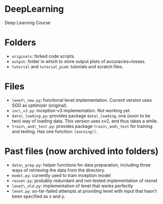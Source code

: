 # DeepLearning
Deep Learning Course

# Folders
- ```originals```: forked code scripts.
- ```output```: folder in which to store output plots of accuracies+losses.
- ```tutorial``` and ```tutorial_piek```: tutorials and scratch files. 

# Files
- ```lenet\_new.py```: functional lenet implementation. Current version uses SGD as optimizer (original). 
- ```inc\_v3.py```: inception-v3 implementation. Not working yet. 
- ```data\_loading.py```: provides package ```data\_loading```, one (soon to be two) way of loading data. This version uses cv2, and thus takes a while.
- ```train\_and\_test.py```: provides package ```train\_and\_test``` for training and testing. Has one function: ```learning()```.

# Past files (now archived into folders)
- ```data\_prep.py```: helper functions for data preparation, including three ways of retrieving the data from the directory.
- ```model.py```: currently used to train inception model
- ```resnet.py```: probably redundant and not-tested implementation of resnet
- ```lenet\_old.py```: implementation of lenet that works perfectly
- ```lenet.py```: so-far-failed attempts at providing lenet with input that hasn't been specified as x and y.
